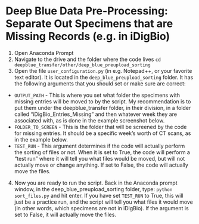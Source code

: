 # Deep Blue Data Pre-Processing: Separate Out Specimens that are Missing Records (e.g. in iDigBio)
1. Open Anaconda Prompt
2. Navigate to the drive and the folder where the code lives
	`cd deepblue_transfer/other/deep_blue_preupload_sorting`
3. Open the file `user_configuration.py` (in e.g. Notepad++, or your favorite text editor). It is located in the `deep_blue_preupload_sorting` folder. It has the following arguments that you should set or make sure are correct:
- `OUTPUT_PATH` - This is where you set what folder the specimens with missing entries will be moved to by the script. My recommendation is to put them under the deepblue_transfer folder, in their division, in a folder called “iDigBio_Entries_Missing” and then whatever week they are associated with, as is done in the example screenshot below.
- `FOLDER_TO_SCREEN` - This is the folder that will be screened by the code for missing entries. It should be a specific week’s worth of CT scans, as in the example below.
- `TEST_RUN` - This argument determines if the code will actually perform the sorting of files or not. When it is set to True, the code will perform a “test run” where it will tell you what files would be moved, but will not actually move or change anything. If set to False, the code will actually move the files.

4. Now you are ready to run the script. Back in the Anaconda prompt window, in the deep_blue_preupload_sorting folder, type:
`python sort_files.py` and hit enter. If you have set `TEST_RUN` to True, this will just be a practice run, and the script will tell you what files it would move (in other words, which specimens are not in iDigBio). If the argument is set to False, it will actually move the files. 



